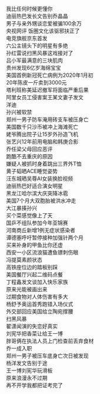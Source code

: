我比任何时候更懂你  
迪丽热巴发长文告别乔晶晶  
男子与亲外甥谈恋爱被骗100余万  
央视网评 饭圈文化该驱邪扶正了  
电竞旗舰京东首发  
六公主镜头下的明星有多绝  
孙红雷说扫黑风暴这戏接对了  
吕小军最满意的三块肌肉  
贵州发现6亿岁海绵宝宝  
美国首例新冠死亡病例为2020年1月初  
20年陈皮一斤卖到3000元  
塔利班称美延迟撤军将面临严重后果  
阿里女员工侵害案王某文妻子发文  
洋迪  
孙兴被软禁  
郑州一男子防车淹用砖支车被压身亡  
美国数千只沙币被冲上海滩死亡  
姥爷腾出院子让15岁外孙造飞机  
张艺兴12年前用电脑和韩庚合影  
乔任梁父母回应恶评  
跑酷不去重庆的原因  
嫌疑人被抓时身着跳出三界外T恤  
黄子韬晒ACE睡觉姿势  
汪东城晒吴尊AI女装换脸视频  
迪丽热巴好适合演女明星  
黑龙江哈尔滨大庆突降冰雹  
美国7个月大双胞胎被洪水冲走  
大江暴揍孙兴  
买个菜感觉像上了天  
国乒不组队参加今年亚锦赛  
河南商丘新增1例无症状感染者  
谭德塞呼吁暂停接种加强针两个月  
买来补身的甲鱼比你还虚  
西安一小区流浪猫遭鱼镖刺伤眼  
冯提莫素颜状态  
高铁座位边的踏板别踩  
美国餐厅兴起二维码点餐  
丁程鑫发文谈加入快乐家族  
原来光能被画出来  
过期食物对人体伤害有多大  
杨舒予奥运首秀跑错入场仪式  
外交部回应美国给立陶宛撑腰  
扫黑风暴  
翟潇闻演的失恋好真实  
刘宪华把香菜让给王一博  
胖哥俩在执法人员上门检查前丢弃食材  
乔一成入职  
郑州一男子被压车底身亡次日被发现  
杨洋发文告别于途  
王一博刘宪华玩滑板  
原来浪漫永不过期  
再不开学我都把证考完了  
